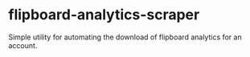 # flipboard-analytics-scraper
Simple utility for automating the download of flipboard analytics for an account. 

